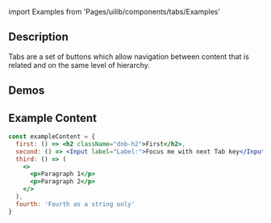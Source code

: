 import Examples from 'Pages/uilib/components/tabs/Examples'

## Description

Tabs are a set of buttons which allow navigation between content that is related and on the same level of hierarchy.

## Demos

<Examples />

## Example Content

```jsx
const exampleContent = {
  first: () => <h2 className="dnb-h2">First</h2>,
  second: () => <Input label="Label:">Focus me with next Tab key</Input>,
  third: () => (
    <>
      <p>Paragraph 1</p>
      <p>Paragraph 2</p>
    </>
  ),
  fourth: 'Fourth as a string only'
}
```

